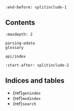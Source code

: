 ```{include} ../../README.md
:end-before: splitinclude-1
```

## Contents
```{toctree}
:maxdepth: 2

parsing-odata
glossary

api/index
```

```{include} ../../README.md
:start-after: splitinclude-2
```

## Indices and tables

* {ref}`genindex`
* {ref}`modindex`
* {ref}`search`


